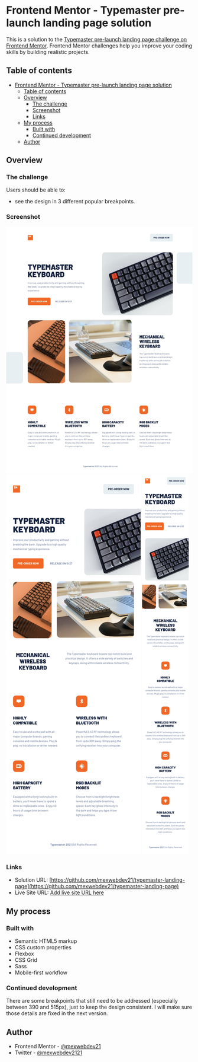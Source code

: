 # Frontend Mentor - Typemaster pre-launch landing page solution

This is a solution to the [Typemaster pre-launch landing page challenge on Frontend Mentor](). Frontend Mentor challenges help you improve your coding skills by building realistic projects.

## Table of contents

- [Frontend Mentor - Typemaster pre-launch landing page solution](#frontend-mentor---typemaster-pre-launch-landing-page-solution)
  - [Table of contents](#table-of-contents)
  - [Overview](#overview)
    - [The challenge](#the-challenge)
    - [Screenshot](#screenshot)
    - [Links](#links)
  - [My process](#my-process)
    - [Built with](#built-with)
    - [Continued development](#continued-development)
  - [Author](#author)

## Overview

### The challenge

Users should be able to:

- see the design in 3 different popular breakpoints.

### Screenshot

![](/screenshots/desktop-1440px.jpg)
![](/screenshots/tablet-768px.jpg)
![](/screenshots/mobile-375px.jpg)

### Links

- Solution URL: [https://github.com/mexwebdev21/typemaster-landing-page](https://github.com/mexwebdev21/typemaster-landing-page)
- Live Site URL: [Add live site URL here](https://your-live-site-url.com)

## My process

### Built with

- Semantic HTML5 markup
- CSS custom properties
- Flexbox
- CSS Grid
- Sass
- Mobile-first workflow

### Continued development

There are some breakpoints that still need to be addressed (especially between 390 and 515px), just to keep the design consistent. I will make sure those details are fixed in the next version.

## Author

- Frontend Mentor - [@mexwebdev21](https://www.frontendmentor.io/profile/yourusername)
- Twitter - [@mexwebdev2121](https://www.twitter.com/mexwebdev2121)
